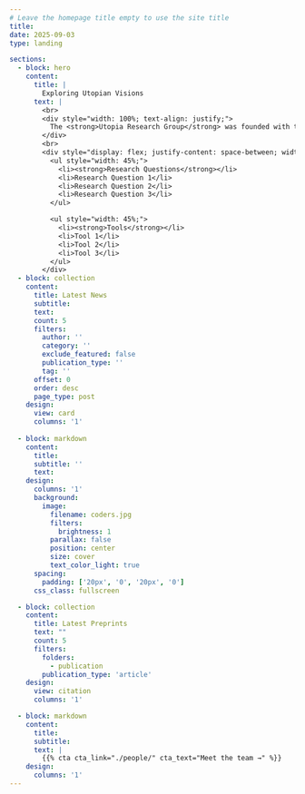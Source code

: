 ```yaml
---
# Leave the homepage title empty to use the site title
title:
date: 2025-09-03
type: landing

sections:
  - block: hero
    content:
      title: |
        Exploring Utopian Visions
      text: |
        <br>
        <div style="width: 100%; text-align: justify;">
          The <strong>Utopia Research Group</strong> was founded with the aim of exploring social dreaming and utopian visions, combining interdisciplinary approaches to study societal change. We are committed to leveraging the latest quantitative and qualitative research tools to drive innovation in understanding the dynamics of societal transformation.
        </div>
        <br>
        <div style="display: flex; justify-content: space-between; width: 100%;">
          <ul style="width: 45%;">
            <li><strong>Research Questions</strong></li>
            <li>Research Question 1</li>
            <li>Research Question 2</li>
            <li>Research Question 3</li>
          </ul>

          <ul style="width: 45%;">
            <li><strong>Tools</strong></li>
            <li>Tool 1</li>
            <li>Tool 2</li>
            <li>Tool 3</li>
          </ul>
        </div>
  - block: collection
    content:
      title: Latest News
      subtitle:
      text:
      count: 5
      filters:
        author: ''
        category: ''
        exclude_featured: false
        publication_type: ''
        tag: ''
      offset: 0
      order: desc
      page_type: post
    design:
      view: card
      columns: '1'
  
  - block: markdown
    content:
      title:
      subtitle: ''
      text:
    design:
      columns: '1'
      background:
        image: 
          filename: coders.jpg
          filters:
            brightness: 1
          parallax: false
          position: center
          size: cover
          text_color_light: true
      spacing:
        padding: ['20px', '0', '20px', '0']
      css_class: fullscreen

  - block: collection
    content:
      title: Latest Preprints
      text: ""
      count: 5
      filters:
        folders:
          - publication
        publication_type: 'article'
    design:
      view: citation
      columns: '1'

  - block: markdown
    content:
      title:
      subtitle:
      text: |
        {{% cta cta_link="./people/" cta_text="Meet the team →" %}}
    design:
      columns: '1'
---
```

